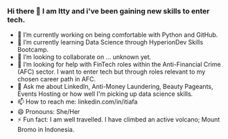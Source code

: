 ### Hi there 👋 I am Itty and i've been gaining new skills to enter tech.

- 🔭 I’m currently working on being comfortable with Python and GitHub. 
- 🌱 I’m currently learning Data Science through HyperionDev Skills Bootcamp.
- 👯 I’m looking to collaborate on ... unknown yet.
- 🤔 I’m looking for help with FinTech roles within the Anti-Financial Crime (AFC) sector. I want to enter tech but through roles relevant to my chosen career path in AFC.
- 💬 Ask me about LinkedIn, Anti-Money Laundering, Beauty Pageants, Events Hosting or how well I'm picking up data science skills.
- 📫 How to reach me: linkedin.com/in/itiafa
- 😄 Pronouns: She/Her
- ⚡ Fun fact: I am well travelled. I have climbed an active volcano; Mount Bromo in Indonesia.
